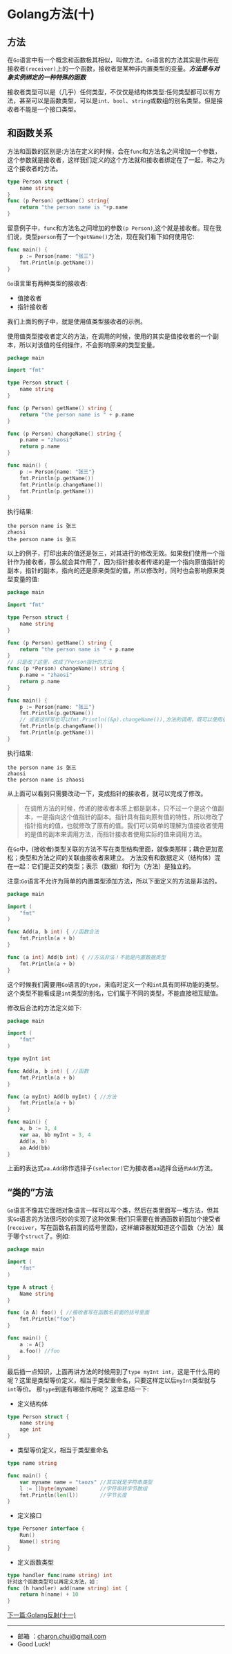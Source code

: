 Golang方法(十)
===


方法
---

在`Go`语言中有一个概念和函数极其相似，叫做方法。`Go`语言的方法其实是作用在接收者`(receiver)`上的一个函数，接收者是某种非内置类型的变量。***方法是与对象实例绑定的一种特殊的函数***

接收者类型可以是（几乎）任何类型，不仅仅是结构体类型:任何类型都可以有方法，甚至可以是函数类型，可以是`int`、`bool`、`string`或数组的别名类型。但是接收者不能是一个接口类型。

和函数关系
---

方法和函数的区别是:方法在定义的时候，会在`func`和方法名之间增加一个参数，这个参数就是接收者，这样我们定义的这个方法就和接收者绑定在了一起，称之为这个接收者的方法。
```go
type Person struct {
	name string
}
func (p Person) getName() string{
	return "the person name is "+p.name
}
```

留意例子中，`func`和方法名之间增加的参数`(p Person)`,这个就是接收者。现在我们说，类型`person`有了一个`getName()`方法，现在我们看下如何使用它:   
```go
func main() {
	p := Person{name: "张三"}
	fmt.Println(p.getName())
}
```

`Go`语言里有两种类型的接收者:     

- 值接收者
- 指针接收者

我们上面的例子中，就是使用值类型接收者的示例。

使用值类型接收者定义的方法，在调用的时候，使用的其实是值接收者的一个副本，所以对该值的任何操作，不会影响原来的类型变量。
```go
package main

import "fmt"

type Person struct {
	name string
}

func (p Person) getName() string {
	return "the person name is " + p.name
}

func (p Person) changeName() string {
	p.name = "zhaosi"
	return p.name
}

func main() {
	p := Person{name: "张三"}
	fmt.Println(p.getName())
	fmt.Println(p.changeName())
	fmt.Println(p.getName())
}
```

执行结果:   
```
the person name is 张三
zhaosi
the person name is 张三
```

以上的例子，打印出来的值还是张三，对其进行的修改无效。如果我们使用一个指针作为接收者，那么就会其作用了，因为指针接收者传递的是一个指向原值指针的副本，指针的副本，指向的还是原来类型的值，所以修改时，同时也会影响原来类型变量的值:      
```go
package main

import "fmt"

type Person struct {
	name string
}

func (p Person) getName() string {
	return "the person name is " + p.name
}
// 只是改了这里，改成了Person指针的方法
func (p *Person) changeName() string {
	p.name = "zhaosi"
	return p.name
}

func main() {
	p := Person{name: "张三"}
	fmt.Println(p.getName())
	// 或者这样写也可以fmt.Println((&p).changeName()),方法的调用，既可以使用值，也可以使用指针，我们不必要严格的遵守这些，Go语言编译器会帮我们进行自动转义的，这大大方便了我们开发者。
	fmt.Println(p.changeName())  
	fmt.Println(p.getName())
}
```
执行结果:   
```
the person name is 张三
zhaosi
the person name is zhaosi
```

从上面可以看到只需要改动一下，变成指针的接收者，就可以完成了修改。

> 在调用方法的时候，传递的接收者本质上都是副本，只不过一个是这个值副本，一是指向这个值指针的副本。指针具有指向原有值的特性，所以修改了指针指向的值，也就修改了原有的值。我们可以简单的理解为值接收者使用的是值的副本来调用方法，而指针接收者使用实际的值来调用方法。


在`Go`中，(接收者)类型关联的方法不写在类型结构里面，就像类那样；耦合更加宽松；类型和方法之间的关联由接收者来建立。 
方法没有和数据定义（结构体）混在一起：它们是正交的类型；表示（数据）和行为（方法）是独立的。

注意:`Go`语言不允许为简单的内置类型添加方法，所以下面定义的方法是非法的。
```go
package main

import (
	"fmt"
)

func Add(a, b int) { //函数合法
	fmt.Println(a + b)
}

func (a int) Add(b int) { //方法非法！不能是内置数据类型
	fmt.Println(a + b)
}
```

这个时候我们需要用`Go`语言的`type`，来临时定义一个和`int`具有同样功能的类型。这个类型不能看成是`int`类型的别名，它们属于不同的类型，不能直接相互赋值。

修改后合法的方法定义如下:    
```go
package main

import (
	"fmt"
)

type myInt int

func Add(a, b int) { //函数
	fmt.Println(a + b)
}

func (a myInt) Add(b myInt) { //方法
	fmt.Println(a + b)
}

func main() {
	a, b := 3, 4
	var aa, bb myInt = 3, 4
	Add(a, b)
	aa.Add(bb)
}
```

上面的表达式`aa.Add`称作选择子`(selector)`它为接收者`aa`选择合适`的Add`方法。

“类的”方法
---

`Go`语言不像其它面相对象语言一样可以写个类，然后在类里面写一堆方法，但其实`Go`语言的方法很巧妙的实现了这种效果:我们只需要在普通函数前面加个接受者(`receiver`，写在函数名前面的括号里面)，这样编译器就知道这个函数（方法）属于哪个`struct`了。例如:    
```go
package main

import (
	"fmt"
)

type A struct {
	Name string
}

func (a A) foo() { //接收者写在函数名前面的括号里面
	fmt.Println("foo")
}

func main() {
	a := A{}
	a.foo() //foo
}
```


最后插一点知识，上面再讲方法的时候用到了`type myInt int`，这是干什么用的呢？这里是类型等价定义，相当于类型重命名，只要这样定以后`myInt`类型就与`int`等价。 
那`type`到底有哪些作用呢？ 这里总结一下:    

- 定义结构体

```go
type Person struct {
	name string
	age int
}
```

- 类型等价定义，相当于类型重命名

```go
type name string

func main() {
    var myname name = "taozs" //其实就是字符串类型
    l := []byte(myname)       //字符串转字节数组
    fmt.Println(len(l))       //字节长度
}
```

- 定义接口 

```go
type Personer interface {
    Run()
    Name() string
}
```

- 定义函数类型

```go
type handler func(name string) int
针对这个函数类型可以再定义方法，如：
func (h handler) add(name string) int {
    return h(name) + 10
}
```


[下一篇:Golang反射(十一)](https://github.com/CharonChui/GolangStudyNote/blob/master/11.Golang%E5%8F%8D%E5%B0%84(%E5%8D%81%E4%B8%80).md)

---

- 邮箱 ：charon.chui@gmail.com  
- Good Luck! 
